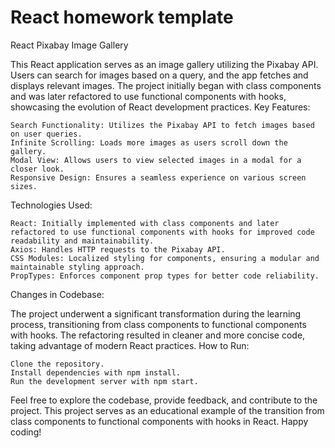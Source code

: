 # React homework template

React Pixabay Image Gallery

This React application serves as an image gallery utilizing the Pixabay API. Users can search for images based on a query, and the app fetches and displays relevant images. The project initially began with class components and was later refactored to use functional components with hooks, showcasing the evolution of React development practices.
Key Features:

    Search Functionality: Utilizes the Pixabay API to fetch images based on user queries.
    Infinite Scrolling: Loads more images as users scroll down the gallery.
    Modal View: Allows users to view selected images in a modal for a closer look.
    Responsive Design: Ensures a seamless experience on various screen sizes.

Technologies Used:

    React: Initially implemented with class components and later refactored to use functional components with hooks for improved code readability and maintainability.
    Axios: Handles HTTP requests to the Pixabay API.
    CSS Modules: Localized styling for components, ensuring a modular and maintainable styling approach.
    PropTypes: Enforces component prop types for better code reliability.

Changes in Codebase:

The project underwent a significant transformation during the learning process, transitioning from class components to functional components with hooks. The refactoring resulted in cleaner and more concise code, taking advantage of modern React practices.
How to Run:

    Clone the repository.
    Install dependencies with npm install.
    Run the development server with npm start.

Feel free to explore the codebase, provide feedback, and contribute to the project. This project serves as an educational example of the transition from class components to functional components with hooks in React. Happy coding!
